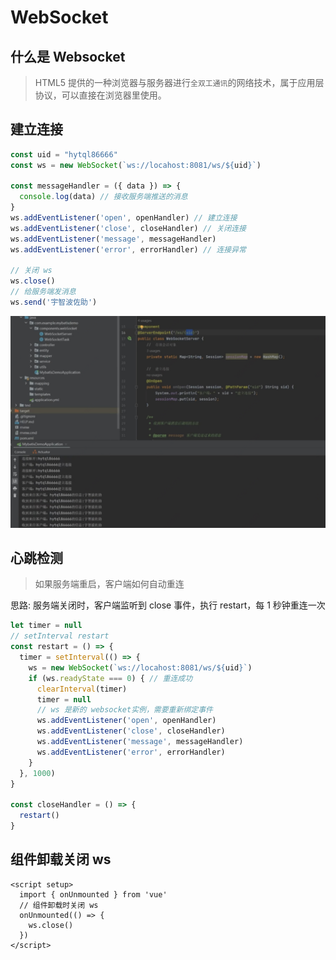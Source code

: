 # WebSocket
## 什么是 Websocket
> HTML5 提供的一种浏览器与服务器进行`全双工通讯`的网络技术，属于应用层协议，可以直接在浏览器里使用。

## 建立连接
```js
const uid = "hytql86666"
const ws = new WebSocket(`ws://locahost:8081/ws/${uid}`)

const messageHandler = ({ data }) => {
  console.log(data) // 接收服务端推送的消息
}
ws.addEventListener('open', openHandler) // 建立连接
ws.addEventListener('close', closeHandler) // 关闭连接
ws.addEventListener('message', messageHandler)
ws.addEventListener('error', errorHandler) // 连接异常

// 关闭 ws
ws.close()
// 给服务端发消息
ws.send('宇智波佐助')
```
![An image](./images/socket.png) 
## 心跳检测

> 如果服务端重启，客户端如何自动重连

思路: 服务端关闭时，客户端监听到 close 事件，执行 restart，每 1 秒钟重连一次
```js
let timer = null
// setInterval restart
const restart = () => {
  timer = setInterval(() => {
    ws = new WebSocket(`ws://locahost:8081/ws/${uid}`)
    if (ws.readyState === 0) { // 重连成功
      clearInterval(timer)
      timer = null
      // ws 是新的 websocket实例，需要重新绑定事件
      ws.addEventListener('open', openHandler)
      ws.addEventListener('close', closeHandler)
      ws.addEventListener('message', messageHandler)
      ws.addEventListener('error', errorHandler)
    }
  }, 1000)
}

const closeHandler = () => {
  restart()
}
```
## 组件卸载关闭 ws
```vue
<script setup>
  import { onUnmounted } from 'vue'
  // 组件卸载时关闭 ws
  onUnmounted(() => {
    ws.close()
  })
</script>
```
